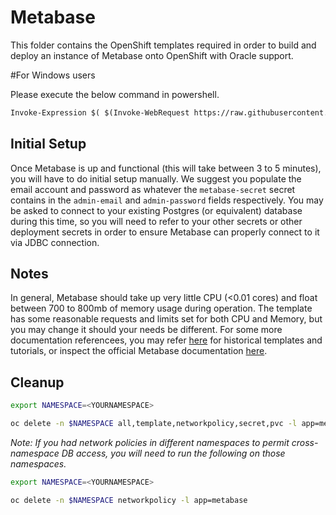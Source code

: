 # Metabase

This folder contains the OpenShift templates required in order to build and deploy an instance of Metabase onto OpenShift with Oracle support.

#For Windows users

Please execute the below command in powershell.
```markdown
Invoke-Expression $( $(Invoke-WebRequest https://raw.githubusercontent.com/bcgov/iit-arch/main/Metabase/setup-metabase.ps1).Content)
```


## Initial Setup

Once Metabase is up and functional (this will take between 3 to 5 minutes), you will have to do initial setup manually. We suggest you populate the email account and password as whatever the `metabase-secret` secret contains in the `admin-email` and `admin-password` fields respectively. You may be asked to connect to your existing Postgres (or equivalent) database during this time, so you will need to refer to your other secrets or other deployment secrets in order to ensure Metabase can properly connect to it via JDBC connection.

## Notes

In general, Metabase should take up very little CPU (<0.01 cores) and float between 700 to 800mb of memory usage during operation. The template has some reasonable requests and limits set for both CPU and Memory, but you may change it should your needs be different. For some more documentation referencees, you may refer [here](https://github.com/loneil/domo-metabase-viewer/tree/master/docs) for historical templates and tutorials, or inspect the official Metabase documentation [here](https://www.metabase.com/docs/latest/).

## Cleanup

```sh
export NAMESPACE=<YOURNAMESPACE>

oc delete -n $NAMESPACE all,template,networkpolicy,secret,pvc -l app=metabase
```

_Note: If you had network policies in different namespaces to permit cross-namespace DB access, you will need to run the following on those namespaces._

```sh
export NAMESPACE=<YOURNAMESPACE>

oc delete -n $NAMESPACE networkpolicy -l app=metabase
```
